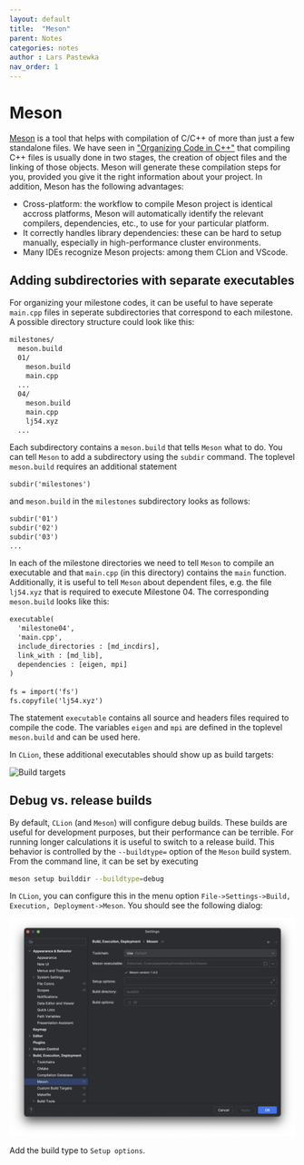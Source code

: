 ```yaml
---
layout: default
title:  "Meson"
parent: Notes
categories: notes
author : Lars Pastewka
nav_order: 1
---
```


# Meson

[Meson](https://mesonbuild.com/) is a tool that helps with compilation of C/C++ of
more than just a few standalone files. We have seen in ["Organizing Code in
C++"](code_organization.md) that compiling C++ files is usually done in two
stages, the creation of object files and the linking of those objects. Meson
will generate these compilation steps for you, provided you give it the right
information about your project. In addition, Meson has the following advantages:

- Cross-platform: the workflow to compile Meson project is identical accross
  platforms, Meson will automatically identify the relevant compilers,
  dependencies, etc., to use for your particular platform.
- It correctly handles library dependencies: these can be hard to setup
  manually, especially in high-performance cluster environments.
- Many IDEs recognize Meson projects: among them CLion and VScode.

## Adding subdirectories with separate executables

For organizing your milestone codes, it can be useful to have seperate `main.cpp` files in seperate subdirectories that correspond to each milestone. A possible directory structure could look like this:
```
milestones/
  meson.build
  01/
    meson.build
    main.cpp
  ...
  04/
    meson.build
    main.cpp
    lj54.xyz
  ...
```
Each subdirectory contains a `meson.build` that tells `Meson` what to do. You can tell `Meson` to add a subdirectory using the `subdir` command. The toplevel `meson.build` requires an additional statement
```meson
subdir('milestones')
```
and `meson.build` in the `milestones` subdirectory looks as follows:
```meson
subdir('01')
subdir('02')
subdir('03')
...
```
In each of the milestone directories we need to tell `Meson` to compile an executable and that `main.cpp` (in this directory) contains the `main` function. Additionally, it is useful to tell `Meson` about dependent files, e.g. the file `lj54.xyz` that is required to execute Milestone 04. The corresponding `meson.build` looks like this:
```meson
executable(
  'milestone04',
  'main.cpp',
  include_directories : [md_incdirs],
  link_with : [md_lib],
  dependencies : [eigen, mpi]
)

fs = import('fs')
fs.copyfile('lj54.xyz')
```
The statement `executable` contains all source and headers files required to compile the code. The variables `eigen` and `mpi` are defined in the toplevel `meson.build` and can be used here.

In `CLion`, these additional executables should show up as build targets:

<img src="milestone_targets.png" alt="Build targets" width="180"/>

## Debug vs. release builds

By default, `CLion` (and `Meson`) will configure debug builds. These builds are useful for development purposes, but their performance can be terrible. For running longer calculations it is useful to switch to a release build. This behavior is controlled by the `--buildtype=` option of the `Meson` build system. From the command line, it can be set by executing
```bash
meson setup builddir --buildtype=debug
```
In `CLion`, you can configure this in the menu option `File->Settings->Build, Execution, Deployment->Meson`. You should see the following dialog:

<img src="meson_settings.png" alt="Build targets"/>

Add the build type to `Setup options`.